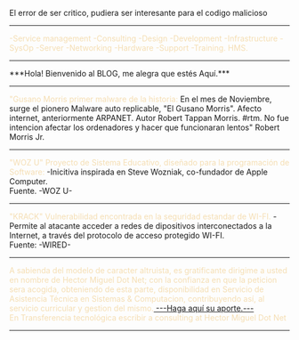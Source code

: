 El error de ser critico, pudiera ser interesante para el codigo malicioso
<font color="Wheat">
<hr>
-Service management -Consulting -Design -Development -Infrastructure -SysOp 
-Server -Networking -Hardware -Support -Training. HMS.</font>
<hr/>
***Hola! Bienvenido al BLOG, me alegra que estés Aquí.*** 
<br>
<hr/>
<font color="Wheat">"Gusano Morris primer malware de la historia:</font>
En el mes de Noviembre, surge el pionero Malware auto replicable, "El Gusano Morris".
Afecto internet, anteriormente ARPANET. Autor Robert Tappan Morris. #rtm.
No fue intencion afectar los ordenadores y hacer que funcionaran lentos" Robert Morris Jr.
<hr/>
<font color="Wheat">"WOZ U" Proyecto de Sistema Educativo, diseñado para la programación de Software:</font>
  -Inicitiva inspirada en Steve Wozniak, co-fundador de Apple Computer. 
  <br>
Fuente. -WOZ U-
<hr />
<font color="Wheat">"KRACK" Vulnerabilidad encontrada en la seguridad estandar de WI-FI.</font>
-Permite al atacante acceder a redes de dipositivos interconectados a la Internet, a través del protocolo de acceso protegido WI-FI.
<br/>
Fuente: -WIRED-
<hr/>
<font color="Wheat">A sabienda del modelo de caracter altruista, es gratificante dirigime a usted en nombre de Hector Miguel Dot Net;
con la confianza en que la peticion sera acogida, obteniendo de esta parte, disponibilidad en Servicio de Asistencia Técnica en Sistemas & Computacion, contribuyendo así, al servicio curricular y gestion del mismo.<a href="https://paypal.me/HectorMiguel36/"> ---Haga aquí su aporte.---</a> 
<br>En Transferencia tecnológica escribir a consulting at Hector Miguel Dot Net</font><hr />
